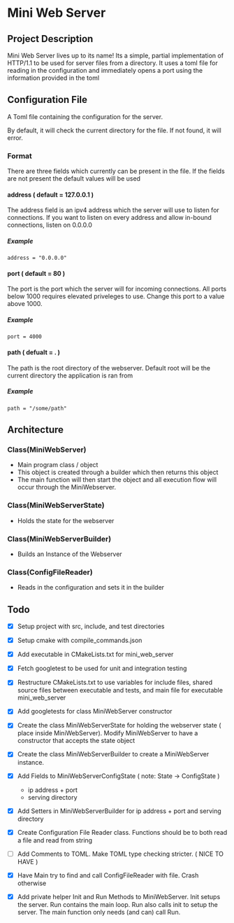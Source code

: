 # Mini Web Server

## Project Description

Mini Web Server lives up to its name! Its a simple, partial implementation of HTTP/1.1 to be used 
for server files from a directory. It uses a toml file for reading in the configuration and
immediately opens a port using the information provided in the toml

## Configuration File

A Toml file containing the configuration for the server.

By default, it will check the current directory for the file. If not found, it will error.

### Format

There are three fields which currently can be present in the file. If the fields are not present the
default values will be used

#### address ( default = 127.0.0.1 )

The address field is an ipv4 address which the server will use to listen for connections. If you
want to listen on every address and allow in-bound connections, listen on 0.0.0.0

##### Example

``` 
address = "0.0.0.0"
```

#### port ( default = 80 )

The port is the port which the server will for incoming connections. All ports below 1000 requires
elevated priveleges to use. Change this port to a value above 1000.

##### Example

```
port = 4000
```

#### path ( defualt = . )

The path is the root directory of the webserver. Default root will be the current directory the
application is ran from

##### Example

```
path = "/some/path"
```

## Architecture

### Class(MiniWebServer)

- Main program class / object
- This object is created through a builder which then returns this object
- The main function will then start the object and all execution flow will occur through the
  MiniWebserver.

### Class(MiniWebServerState)
- Holds the state for the webserver

### Class(MiniWebServerBuilder)
- Builds an Instance of the Webserver 

### Class(ConfigFileReader)
- Reads in the configuration and sets it in the builder

## Todo
- [x] Setup project with src, include, and test directories
- [x] Setup cmake with compile\_commands.json
- [x] Add executable in CMakeLists.txt for mini\_web\_server
- [x] Fetch googletest to be used for unit and integration testing
- [x] Restructure CMakeLists.txt to use variables for include files, shared source files between
  executable and tests, and main file for executable mini\_web\_server
- [x] Add googletests for class MiniWebServer constructor
- [x] Create the class MiniWebServerState for holding the webserver state ( place inside
  MiniWebServer). Modify MiniWebServer to have a constructor that accepts the state object
- [x] Create the class MiniWebServerBuilder to create a MiniWebServer instance.
- [x] Add Fields to MiniWebServerConfigState ( note: State -> ConfigState )
    - ip address + port
    - serving directory
- [x] Add Setters in MiniWebServerBuilder for ip address + port and serving directory
- [x] Create Configuration File Reader class. Functions should be to both read a file and read
  from string
- [ ] Add Comments to TOML. Make TOML type checking stricter. ( NICE TO HAVE )
- [x] Have Main try to find and call ConfigFileReader with file. Crash otherwise
- [x] Add private helper Init and Run Methods to MiniWebServer. Init setups the server. 
  Run contains the main loop. Run also calls init to setup the server. The main function only needs
  (and can) call Run.

